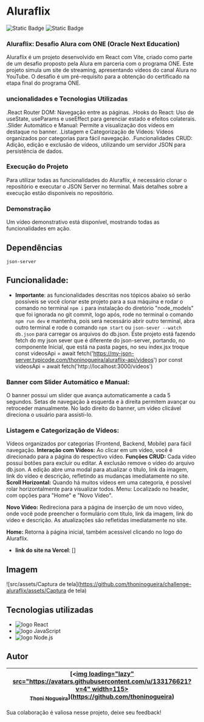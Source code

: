 # Aluraflix

![Static Badge](https://img.shields.io/badge/dependency-json_server-orange) ![Static Badge](https://img.shields.io/badge/realese_date-Jully-orange)

### Aluraflix: Desafio Alura com ONE (Oracle Next Education)
Aluraflix é um projeto desenvolvido em React com Vite, criado como parte de um desafio proposto pela Alura em parceria com o programa ONE. Este projeto simula um site de streaming, apresentando vídeos do canal Alura no YouTube. O desafio é um pré-requisito para a obtenção do certificado na etapa final do programa ONE.

### uncionalidades e Tecnologias Utilizadas
.React Router DOM: Navegação entre as páginas.
.Hooks do React: Uso de useState, useParams e useEffect para gerenciar estado e efeitos colaterais.
.Slider Automático e Manual: Permite a visualização dos vídeos em destaque no banner.
.Listagem e Categorização de Vídeos: Vídeos organizados por categorias para fácil navegação.
.Funcionalidades CRUD: Adição, edição e exclusão de vídeos, utilizando um servidor JSON para persistência de dados.

### Execução do Projeto
Para utilizar todas as funcionalidades do Aluraflix, é necessário clonar o repositório e executar o JSON Server no terminal. Mais detalhes sobre a execução estão disponíveis no repositório.

### Demonstração
Um vídeo demonstrativo está disponível, mostrando todas as funcionalidades em ação.

## Dependências 
`json-server`

## Funcionalidade:
* **Importante**: as funcionalidades descritas nos tópicos abaixo só serão possíveis se você clonar este projeto para a sua máquina e rodar o comando no terminal `npm i` para instalação do diretório "node_models" que foi ignorada no git commit, logo após, rode no terminal o comando `npm run dev` e mantenha, pois será necessário abrir outro terminal, abra outro terminal e rode o comando `npm start` ou `json-sever --watch db.json` para carregar os arquivos do db.json. Este projeto está fazendo fetch do my json sever que é diferente do json-server, portando, no componente Inicial, que está na pasta pages, no seu index.jsx troque const videosApi = await fetch('https://my-json-server.typicode.com/thoninogueira/aluraflix-api/videos') por const videosApi = await fetch('http://localhost:3000/videos')
  
### Banner com Slider Automático e Manual:
 O banner possui um slider que avança automaticamente a cada 5 segundos. Setas de navegação à esquerda e à direita permitem avançar ou retroceder manualmente. No lado direito do banner, um vídeo clicável direciona o usuário para assisti-lo.

### Listagem e Categorização de Vídeos:
 Vídeos organizados por categorias (Frontend, Backend, Mobile) para fácil navegação.
**Interação com Vídeos:** Ao clicar em um vídeo, você é direcionado para a página do respectivo vídeo.
**Funções CRUD:** Cada vídeo possui botões para excluir ou editar. A exclusão remove o vídeo do arquivo db.json. A edição abre uma modal para atualizar o título, link da imagem, link do vídeo e descrição, refletindo as mudanças imediatamente no site.
**Scroll Horizontal:** Quando há muitos vídeos em uma categoria, é possível rolar horizontalmente para visualizar todos.
Menu: Localizado no header, com opções para "Home" e "Novo Vídeo".

**Novo Vídeo:** Redireciona para a página de inserção de um novo vídeo, onde você pode preencher o formulário com título, link da imagem, link do vídeo e descrição. As atualizações são refletidas imediatamente no site.

**Home:** Retorna à página inicial, também acessível clicando no logo do Aluraflix.


* **link do site na Vercel**: []
## Imagem
![src/assets/Captura de tela](https://github.com/thoninogueira/challenge-aluraflix/assets/Captura de tela)

## Tecnologias utilizadas
* <img src="https://img.shields.io/badge/React-20232A?style=for-the-badge&logo=react&logoColor=61DAFB" alt="logo React"/>
* <img src="https://img.shields.io/badge/JavaScript-323330?style=for-the-badge&logo=javascript&logoColor=F7DF1E" alt="logo JavaScript">
* <img src="https://img.shields.io/badge/Node.js-43853D?style=for-the-badge&logo=node.js&logoColor=white" alt="logo Node.js">
## Autor
| [<[img loading="lazy" src="https://avatars.githubusercontent.com/u/133176621?v=4" width=115><br><sub text-decoration="none">Thoni Nogueira](https://avatars.githubusercontent.com/u/154802638?v=4)</sub>](https://github.com/thoninogueira) |
| :---: |

Sua colaboração é valiosa nesse projeto, deixe seu feedback!
